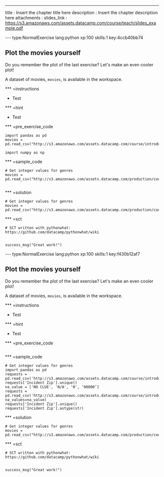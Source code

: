 ---
title       : Insert the chapter title here
description : Insert the chapter description here
attachments :
  slides_link : https://s3.amazonaws.com/assets.datacamp.com/course/teach/slides_example.pdf


--- type:NormalExercise lang:python xp:100 skills:1 key:4ccb40bb74
## Plot the movies yourself

Do you remember the plot of the last exercise? Let's make an even cooler plot!

A dataset of movies, `movies`, is available in the workspace.

*** =instructions
- Test

*** =hint
- Test

*** =pre_exercise_code
```{python}
import pandas as pd
movies = pd.read_csv("http://s3.amazonaws.com/assets.datacamp.com/course/introduction_to_r/movies.csv")

import numpy as np
```

*** =sample_code
```{python}
# Get integer values for genres
movies = pd.read_csv("http://s3.amazonaws.com/assets.datacamp.com/production/course_1983/datasets/311_Service_Requests.csv")


```

*** =solution
```{python}
# Get integer values for genres
movies = pd.read_csv("http://s3.amazonaws.com/assets.datacamp.com/production/course_1983/datasets/311_Service_Requests.csv")

```

*** =sct
```{python}
# SCT written with pythonwhat: https://github.com/datacamp/pythonwhat/wiki


success_msg("Great work!")
```
--- type:NormalExercise lang:python xp:100 skills:1 key:f430b12af7
## Plot the movies yourself

Do you remember the plot of the last exercise? Let's make an even cooler plot!

A dataset of movies, `movies`, is available in the workspace.

*** =instructions
- Test

*** =hint
- Test

*** =pre_exercise_code
```{python}

```

*** =sample_code
```{python}
# Get integer values for genres
import pandas as pd
requests = pd.read_csv('http://s3.amazonaws.com/assets.datacamp.com/course/introduction_to_r/movies.csv')
requests['Incident Zip'].unique()
na_value = ['NO CLUE', 'N/A', '0', ‘00000’]
requests = pd.read_csv('http://s3.amazonaws.com/assets.datacamp.com/course/introduction_to_r/movies.csv', na_values=na_value)
requests['Incident Zip'].unique()
requests['Incident Zip'].astype(str)
```

*** =solution
```{python}
# Get integer values for genres
movies = pd.read_csv("http://s3.amazonaws.com/assets.datacamp.com/production/course_1983/datasets/311_Service_Requests.csv")

```

*** =sct
```{python}
# SCT written with pythonwhat: https://github.com/datacamp/pythonwhat/wiki


success_msg("Great work!")
```
